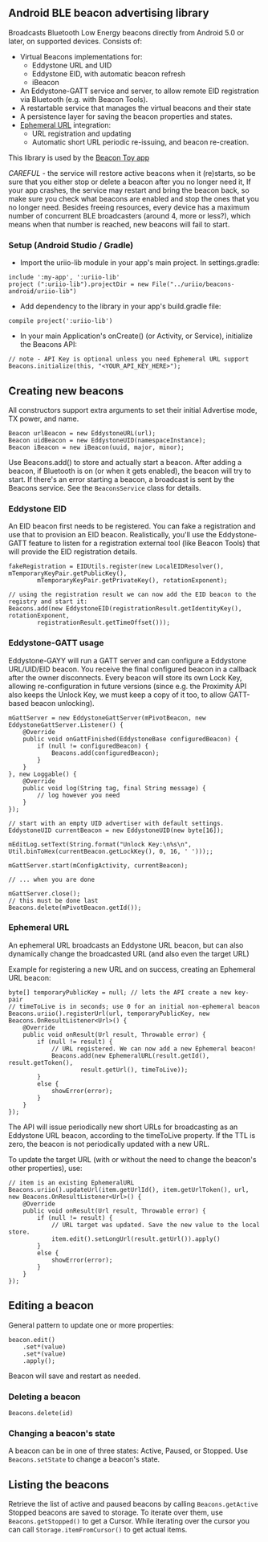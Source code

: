 ## Android BLE beacon advertising library

Broadcasts Bluetooth Low Energy beacons directly from Android 5.0 or later, on supported devices. Consists of:

- Virtual Beacons implementations for:
    * Eddystone URL and UID
    * Eddystone EID, with automatic beacon refresh
    * iBeacon
- An Eddystone-GATT service and server, to allow remote EID registration via Bluetooth (e.g. with Beacon Tools).
- A restartable service that manages the virtual beacons and their state
- A persistence layer for saving the beacon properties and states.
- [Ephemeral URL](https://github.com/uriio/ephemeral-api) integration:
  * URL registration and updating
  * Automatic short URL periodic re-issuing, and beacon re-creation.

This library is used by the [Beacon Toy app](https://play.google.com/store/apps/details?id=com.uriio)

*CAREFUL* - the service will restore active beacons when it (re)starts, so be sure that you either stop or delete a beacon after you no longer need it, If your app crashes, the service may restart and bring the beacon back, so make sure you check what beacons are enabled and stop the ones that you no longer need. Besides freeing resources, every device has a maximum number of concurrent BLE broadcasters (around 4, more or less?), which means when that number is reached, new beacons will fail to start.

### Setup (Android Studio / Gradle)
* Import the uriio-lib module in your app's main project. In settings.gradle:
```
include ':my-app', ':uriio-lib'
project (":uriio-lib").projectDir = new File("../uriio/beacons-android/uriio-lib")
```
* Add dependency to the library in your app's build.gradle file:

```
compile project(':uriio-lib')
```

* In your main Application's onCreate() (or Activity, or Service), initialize the Beacons API:

```
// note - API Key is optional unless you need Ephemeral URL support
Beacons.initialize(this, "<YOUR_API_KEY_HERE>");
```

## Creating new beacons

All constructors support extra arguments to set their initial Advertise mode, TX power, and name.

```
Beacon urlBeacon = new EddystoneURL(url);
Beacon uidBeacon = new EddystoneUID(namespaceInstance);
Beacon iBeacon = new iBeacon(uuid, major, minor);
```

Use Beacons.add() to store and actually start a beacon.
After adding a beacon, if Bluetooth is on (or when it gets enabled), the beacon will try to start.
If there's an error starting a beacon, a broadcast is sent by the Beacons service. See the ```BeaconsService``` class for details.

### Eddystone EID

An EID beacon first needs to be registered. You can fake a registration and use that to provision an EID beacon.
Realistically, you'll use the Eddystone-GATT feature to listen for a registration external tool (like Beacon Tools) that will provide the
EID registration details.
```
fakeRegistration = EIDUtils.register(new LocalEIDResolver(), mTemporaryKeyPair.getPublicKey(),
        mTemporaryKeyPair.getPrivateKey(), rotationExponent);

// using the registration result we can now add the EID beacon to the registry and start it:
Beacons.add(new EddystoneEID(registrationResult.getIdentityKey(), rotationExponent,
        registrationResult.getTimeOffset()));
```

### Eddystone-GATT usage

Eddystone-GAYY will run a GATT server and can configure a Eddystone URL/UID/EID beacon.
You receive the final configured beacon in a callback after the owner disconnects.
Every beacon will store its own Lock Key, allowing re-configuration in future versions (since e.g. the Proximity API also keeps the Unlock Key, we must
keep a copy of it too, to allow GATT-based beacon unlocking).

```
mGattServer = new EddystoneGattServer(mPivotBeacon, new EddystoneGattServer.Listener() {
    @Override
    public void onGattFinished(EddystoneBase configuredBeacon) {
        if (null != configuredBeacon) {
            Beacons.add(configuredBeacon);
        }
    }
}, new Loggable() {
    @Override
    public void log(String tag, final String message) {
        // log however you need
    }
});

// start with an empty UID advertiser with default settings.
EddystoneUID currentBeacon = new EddystoneUID(new byte[16]);

mEditLog.setText(String.format("Unlock Key:\n%s\n", Util.binToHex(currentBeacon.getLockKey(), 0, 16, ' ')));;

mGattServer.start(mConfigActivity, currentBeacon);

// ... when you are done

mGattServer.close();
// this must be done last
Beacons.delete(mPivotBeacon.getId());

```

### Ephemeral URL

An ephemeral URL broadcasts an Eddystone URL beacon, but can also dynamically change the broadcasted URL (and also even the target URL)

Example for registering a new URL and on success, creating an Ephemeral URL beacon:

```
byte[] temporaryPublicKey = null; // lets the API create a new key-pair
// timeToLive is in seconds; use 0 for an initial non-ephemeral beacon
Beacons.uriio().registerUrl(url, temporaryPublicKey, new Beacons.OnResultListener<Url>() {
    @Override
    public void onResult(Url result, Throwable error) {
        if (null != result) {
            // URL registered. We can now add a new Ephemeral beacon!
            Beacons.add(new EphemeralURL(result.getId(), result.getToken(),
                    result.getUrl(), timeToLive));
        }
        else {
            showError(error);
        }
    }
});
```

The API will issue periodically new short URLs for broadcasting as an Eddystone URL beacon, according to the
timeToLive property. If the TTL is zero, the beacon is not periodically updated with a new URL.

To update the target URL (with or without the need to change the beacon's other properties), use:
```
// item is an existing EphemeralURL
Beacons.uriio().updateUrl(item.getUrlId(), item.getUrlToken(), url, new Beacons.OnResultListener<Url>() {
    @Override
    public void onResult(Url result, Throwable error) {
        if (null != result) {
            // URL target was updated. Save the new value to the local store. 
            item.edit().setLongUrl(result.getUrl()).apply()
        }
        else {
            showError(error);
        }
    }
});
```

## Editing a beacon
General pattern to update one or more properties:

```
beacon.edit()
    .set*(value)
    .set*(value)
    .apply();
```

Beacon will save and restart as needed.


### Deleting a beacon

```
Beacons.delete(id)
```

### Changing a beacon's state
A beacon can be in one of three states: Active, Paused, or Stopped. Use ```Beacons.setState``` to change a beacon's state.

## Listing the beacons
Retrieve the list of active and paused beacons by calling ```Beacons.getActive```
Stopped beacons are saved to storage. To iterate over them, use ```Beacons.getStopped()``` to get a Cursor.
While iterating over the cursor you can call ```Storage.itemFromCursor()``` to get actual items. 
